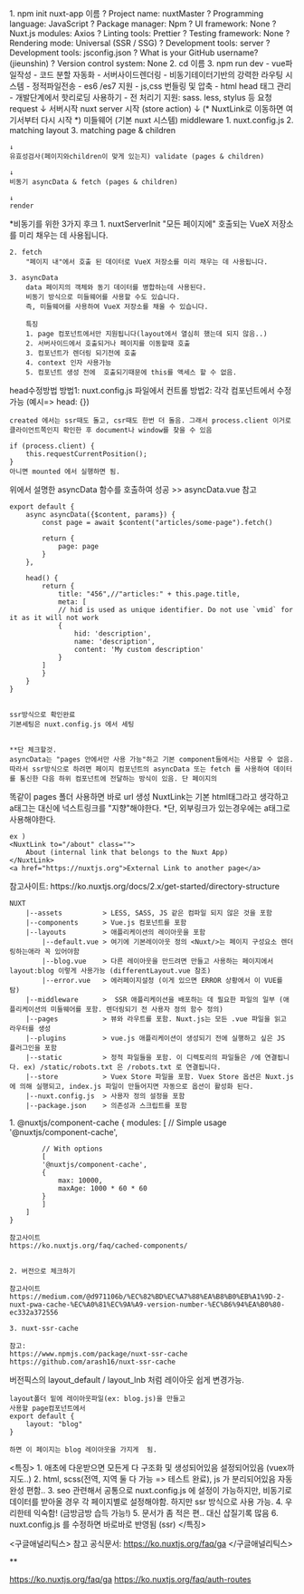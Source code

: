 <setting>
    1. npm init nuxt-app 이름
        ? Project name: nuxtMaster
        ? Programming language: JavaScript 
        ? Package manager: Npm
        ? UI framework: None
        ? Nuxt.js modules: Axios
        ? Linting tools: Prettier
        ? Testing framework: None
        ? Rendering mode: Universal (SSR / SSG)
        ? Development tools: server
        ? Development tools: jsconfig.json 
        ? What is your GitHub username? (jieunshin)
        ? Version control system: None
    2. cd 이름
    3. npm run dev
</setting>

<Nuxtjs>
    - vue파일작성
    - 코드 분할 자동화
    - 서버사이드렌더링
    - 비동기테이터기반의 강력한 라우팅 시스템
    - 정적파일전송
    - es6 /es7 지원
    - js,css 번들링 및 압축
    - html head 태그 관리
    - 개발단계에서 핫리로딩 사용하기
    - 전 처리기 지원: sass. less, stylus 등
</Nuxtjs>

<order>
    요청 request
    ↓
    서버시작 nuxt server 시작 (store action)
    ↓
    (* NuxtLink로 이동하면 여기서부터 다시 시작 *)
    미들웨어 (기본 nuxt 시스템)
    middleware
        1. nuxt.config.js  
        2. matching layout  
        3. matching page & children

    ↓
    유효성검사(페이지와children이 맞게 있는지) validate (pages & children)

    ↓
    비동기 asyncData & fetch (pages & children)

    ↓
    render
</order>

<async>
    *비동기를 위한 3가지 후크
    1. nuxtServerInit 
        "모든 페이지에" 호출되는 VueX 저장소를 미리 채우는 데 사용됩니다.

    2. fetch 
        "페이지 내"에서 호출 된 데이터로 VueX 저장소를 미리 채우는 데 사용됩니다.

    3. asyncData
        data 페이지의 객체와 동기 데이터를 병합하는데 사용된다. 
        비동기 방식으로 미들웨어를 사용할 수도 있습니다. 
        즉, 미들웨어를 사용하여 VueX 저장소를 채울 수 있습니다.

        특징
        1. page 컴포넌트에서만 지원됩니다(layout에서 열심히 했는데 되지 않음..)
        2. 서버사이드에서 호출되거나 페이지를 이동할때 호출
        3. 컴포넌트가 렌더링 되기전에 호출
        4. context 인자 사용가능
        5. 컴포넌트 생성 전에  호출되기때문에 this를 액세스 할 수 없음.
</async>


<ssr>
    head수정방법
    방법1: nuxt.config.js 파일에서 컨트롤
    방법2: 각각 컴포넌트에서 수정가능 (예시=> head: {})

    created 에서는 ssr때도 돌고, csr때도 한번 더 돌음. 그래서 process.client 이거로 클라이언트쪽인지 확인한 후 document나 window를 찾을 수 있음

    if (process.client) {
        this.requestCurrentPosition();
    }
    아니면 mounted 에서 실행하면 됨.
</ssr>

<seoMetaTag>
    위에서 설명한 asyncData 함수를 호출하여 성공
    >> asyncData.vue 참고

    export default {
        async asyncData({$content, params}) {
            const page = await $content("articles/some-page").fetch()

            return {
                page: page
            }
        },

        head() {
            return {
                title: "456",//"articles:" + this.page.title,
                meta: [
                // hid is used as unique identifier. Do not use `vmid` for it as it will not work
                {
                    hid: 'description',
                    name: 'description',
                    content: 'My custom description'
                }
            ]
            }
        }
    }


    ssr방식으로 확인완료 
    기본세팅은 nuxt.config.js 에서 세팅


    **단 체크할것.
    asyncData는 "pages 안에서만 사용 가능"하고 기본 component들에서는 사용할 수 없음.
    따라서 ssr방식으로 하려면 페이지 컴포넌트의 asyncData 또는 fetch 를 사용하여 데이터를 통신한 다음 하위 컴포넌트에 전달하는 방식이 있음. 단 페이지의
</seoMetaTag>

<router>
    똑같이 pages 폴더 사용하면 바로 url 생성
    NuxtLink는 기본 html태그라고 생각하고 a태그는 대신에 넉스트링크를 "지향"해야한다.
    *단, 외부링크가 있는경우에는 a태그로 사용해야한다.

    ex )
    <NuxtLink to="/about" class="">
        About (internal link that belongs to the Nuxt App)
    </NuxtLink>
    <a href="https://nuxtjs.org">External Link to another page</a>
</router>

<directory>
    참고사이트:
    https://ko.nuxtjs.org/docs/2.x/get-started/directory-structure
    
    NUXT
        |--assets          > LESS, SASS, JS 같은 컴파일 되지 않은 것을 포함
        |--components      > Vue.js 컴포넌트를 포함
        |--layouts         > 애플리케이션의 레이아웃을 포함
            |--default.vue > 여기에 기본레이아웃 정의 <Nuxt/>는 페이지 구성요소 렌더링하는애라 꼭 있어야함
            |--blog.vue    > 다른 레이아웃을 만드려면 만들고 사용하는 페이지에서 layout:blog 이렇게 사용가능 (differentLayout.vue 참조)
            |--error.vue   > 에러페이지설정 (이게 있으면 ERROR 상황에서 이 VUE를 탐)
        |--middleware      >  SSR 애플리케이션을 배포하는 데 필요한 파일의 일부 (애플리케이션의 미들웨어를 포함. 렌더링되기 전 사용자 정의 함수 정의)
        |--pages           > 뷰와 라우트를 포함. Nuxt.js는 모든 .vue 파일을 읽고 라우터를 생성
        |--plugins         > vue.js 애플리케이션이 생성되기 전에 실행하고 싶은 JS 플러그인을 포함
        |--static          > 정적 파일들을 포함. 이 디렉토리의 파일들은 /에 연결됩니다. ex) /static/robots.txt 은 /robots.txt 로 연결됩니다.
        |--store           > Vuex Store 파일을 포함. Vuex Store 옵션은 Nuxt.js에 의해 실행되고, index.js 파일이 만들어지면 자동으로 옵션이 활성화 된다.
        |--nuxt.config.js  > 사용자 정의 설정을 포함
        |--package.json    > 의존성과 스크립트를 포함 

</directory>

<cache>
    1. @nuxtjs/component-cache
    { 
        modules: [
            // Simple usage
            '@nuxtjs/component-cache',

            // With options
            [
            '@nuxtjs/component-cache',
            {
                max: 10000,
                maxAge: 1000 * 60 * 60
            }
            ]
        ]
    }

    참고사이트
    https://ko.nuxtjs.org/faq/cached-components/


    2. 버전으로 체크하기

    참고사이트
    https://medium.com/@d971106b/%EC%82%BD%EC%A7%88%EA%B8%B0%EB%A1%9D-2-nuxt-pwa-cache-%EC%A0%81%EC%9A%A9-version-number-%EC%B6%94%EA%B0%80-ec332a372556

    3. nuxt-ssr-cache
    
    참고:
    https://www.npmjs.com/package/nuxt-ssr-cache
    https://github.com/arash16/nuxt-ssr-cache
</cache>

<layout>
    버전픽스의 layout_default / layout_lnb 처럼 레이아웃 쉽게 변경가능.

    layout폴더 밑에 레이아웃파일(ex: blog.js)을 만들고
    사용할 page컴포넌트에서   
    export default {
        layout: "blog"
    }

    하면 이 페이지는 blog 레이아웃을 가지게  됨.
</layout>


<특징>
    1. 애초에 다운받으면 모든게 다 구조화 및 생성되어있음 설정되어있음 (vuex까지도..)
    2. html, scss(전역, 지역 둘 다 가능 => 테스트 완료), js 가 분리되어있음 자동완성 편함..
    3. seo 관련해서 공통으로 nuxt.config.js 에 설정이 가능하지만, 비동기로 데이터를 받아올 경우 각 페이지별로 설정해야함. 하지만 ssr 방식으로 사용 가능.
    4. 우리한테 익숙함! (금방금방 습득 가능!)
    5. 문서가 좀 적은 편.. 대신 삽질기록 많음
    6. nuxt.config.js 를 수정하면 바로바로 반영됨 (ssr)
</특징>



<구글애널리틱스>
    참고 공식문서:
    https://ko.nuxtjs.org/faq/ga
</구글애널리틱스>



**

https://ko.nuxtjs.org/faq/ga
https://ko.nuxtjs.org/faq/auth-routes